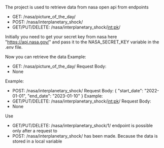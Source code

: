The project is used to retrieve data from nasa open api from endpoints 
- GET: /nasa/picture_of_the_day/
- POST: /nasa/interplanetary_shock/
 - GET/PUT/DELETE: /nasa/interplanetary_shock/<int:pk>/

Initially you need to get your secret key from nasa here "https://api.nasa.gov/" and pass it to the NASA_SECRET_KEY variable in the .env file.

Now you can retrieve the data 
Example:
- GET: /nasa/picture_of_the_day/
Request Body:
- None
  
Example:
- POST: /nasa/interplanetary_shock/
Request Body:
  {
    "start_date": "2022-01-01",
    "end_date": "2023-01-10"
  }
Example:
- GET/PUT/DELETE: /nasa/interplanetary_shock/<int:pk>/
Request Body:
- None

Use
 - GET/PUT/DELETE: /nasa/interplanetary_shock/1/ 
endpoint is possible only after a request to 
- POST: /nasa/interplanetary_shock/
has been made.
Because the data is stored in a local variable